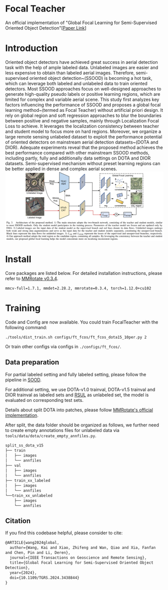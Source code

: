 # Focal Teacher
An official implementation of "Global Focal Learning for Semi-Supervised Oriented Object Detection"[[Paper Link](https://ieeexplore.ieee.org/document/10623510)]


# Introduction
Oriented object detectors have achieved great success in aerial detection task with the help of ample labeled data. Unlabeled images are easier and less expensive to obtain than labeled aerial images. Therefore, semi-supervised oriented object detection~(SSOOD) is becoming a hot task, which can leverage both labeled and unlabeled data to train oriented detectors. Most SSOOD approaches focus on well-designed approaches to generate high-quality pseudo labels or positive learning regions, which are limited for complex and variable aerial scene. This study first analyzes key factors influencing the performance of SSOOD and proposes a global focal learning method~(termed as Focal Teacher) without artificial priori design. It rely on global region and soft regression approaches to blur the boundaries between positive and negative samples, mainly through Localization Focal Loss to achieve. It leverages the localization consistency between teacher and student model to focus more on hard regions. Moreover, we organize a large remote sensing unlabeled dataset to exploit the performance potential of oriented detectors on mainstream aerial detection datasets~(DOTA and DIOR). Adequate experiments reveal that the proposed method achieves the best performance compared with other mainstream SSOOD methods, including partly, fully and additionally data settings on DOTA and DIOR datasets. Semi-supervised mechanism without preset learning regions can be better applied in dense and complex aerial scenes.
![intro](figs/intro.png)
# Install
Core packages are listed below. For detailed installation instructions, please refer to [MMRotate v0.3.4](https://github.com/open-mmlab/mmrotate/tree/v0.3.4).
```
mmcv-full=1.7.1, mmdet=2.28.2, mmrotate=0.3.4, torch=1.12.0+cu102
```

# Training
Code and Config are now available. You could train FocalTeacher with the following command:
```
./tools/dist_train.sh configs/ft_fcos/ft_fcos_dota15_10per.py 2
```
Or train other configs via configs in `./configs/ft_fcos/`.

## Data preparation
For partial labeled setting and fully labeled setting, please follow the pipeline in [SOOD](https://github.com/HamPerdredes/SOOD).

For additional setting, we use DOTA-v1.0 trainval, DOTA-v1.5 trainval and DIOR trainval as labeled sets and [RSUL](https://github.com/heiyuxiaokai/RSUL) as unlabeled set, the model is evaluated on corresponding test sets.

Details about split DOTA into patches, please follow [MMRotate's official implementation](https://github.com/open-mmlab/mmrotate/blob/main/tools/data/dota/README.md).

After split, the data folder should be organized as follows, we further need to create empty annotations files for unlabeled data via `tools/data/dota/create_empty_annfiles.py`.
```
split_ss_dota_v15
├── train
│   ├── images
│   └── annfiles
├── val
│   ├── images
│   └── annfiles
├── train_xx_labeled
│   ├── images
│   └── annfiles
└──train_xx_unlabeled
    ├── images
    └── annfiles
```


## Citation

If you find this codebase helpful, please consider to cite:

```
@ARTICLE{wang2024global,
  author={Wang, Kai and Xiao, Zhifeng and Wan, Qiao and Xia, Fanfan and Chen, Pin and Li, Deren},
  journal={IEEE Transactions on Geoscience and Remote Sensing}, 
  title={Global Focal Learning for Semi-Supervised Oriented Object Detection}, 
  year={2024},
  doi={10.1109/TGRS.2024.3438844}
}
```
